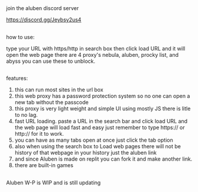 ##
join the aluben discord server

https://discord.gg/Jeybsy2us4
##
how to use:

type your URL with https/http in search box then click load URL
and it will open the web page there are 4 proxy's nebula, aluben, procky list, and abyss you can use these to unblock.
##
features:
1. this can run most sites in the url box
2. this web proxy has a password protection system so no one can open a new tab without the passcode
3. this proxy is very light weight and simple UI using mostly JS there is litle to no lag.
4. fast URL loading. paste a URL in the search bar and click load URL and the web page will load fast and easy just remember to type https:// or http:// for it to work.
5. you can have as many tabs open at once just click the tab option
6. also when using the search box to Load web pages there will not be history of that webpage in your history just the aluben link
7. and since Aluben is made on replit you can fork it and make another link.
8. there are built-in games
##
Aluben W-P is WIP and is still updating
##
